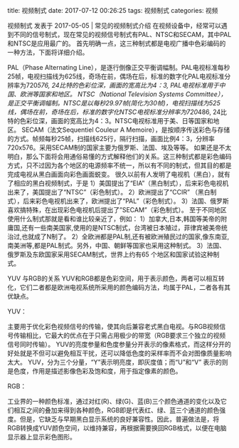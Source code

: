 title: 视频制式
date: 2017-07-12 00:26:25
tags: 视频制式
categories: 视频

视频制式
发表于 2017-05-05 |
常见的视频制式介绍
在视频设备中，经常可以遇到不同的信号制式，现在常见的视频信号制式有PAL、NTSC和SECAM，其中PAL和NTSC是应用最广的。
首先明确一点，这三种制式都是电视广播中色彩编码的一种方法，下面将详细介绍。

PAL（Phase Alternating Line），是逐行倒像正交平衡调幅制。PAL电视标准每秒25帧，电视扫描线为625线，奇场在前，偶场在后，标准的数字化PAL电视标准分辨率为720*576, 24比特的色彩位深，画面的宽高比为4：3, PAL电视标准用于中国、欧洲等国家和地区。
NTSC（National Television Systems Committee），是正交平衡调幅制。NTSC是以每秒29.97帧(简化为30帧)，电视扫描线为525线，偶场在前，奇场在后，标准的数字化NTSC电视标准分辨率为720*486, 24比特的色彩位深，画面的宽高比为4：3。NTSC电视标准用于美、日等国家和地区。
SECAM（法文Sequentiel Couleur A Memoire），是按顺序传送彩色与存储的方式。帧频每秒25帧，扫描线625行，隔行扫描，画面比例4：3，分辨率720x576。采用SECAM制的国家主要为俄罗斯、法国、埃及等等。
如果还是不太明白，那么下面将会用通俗易懂的方式解释他们的关系。这三种制式都是彩色编码方式，只不过因为各个地区的电源频率不统一，所以有不同的制式，但其目的都是完成电视从黑白画面向彩色画面蜕变。
很久以前有人发明了电视机（黑白），就有了相应的黑白视频制式，于是
1）美国提出了“EIA”（黑白制式），后来彩色电视机出来了，美国提出了“NTSC”（彩色制式）。
2）欧洲提出了“CCIR” （黑白制式），后来彩色电视机出来了，欧洲提出了“PAL”（彩色制式）。
3）法国、俄罗斯喜欢搞特殊，在出现彩色电视机后提出了”SECAM”（彩色制式）。
至于不同地区使用什么制式那就是看和谁比较亲近了，例如：
1）加拿大,日本,韩国等美帝的附庸国,还有一些南美国家,使用的是NTSC制式，台湾被日本殖过，菲律宾被美帝统治过,也就成了N制了。
2）全欧洲都是PAL制,还有被欧洲殖民过的国家,像东南亚,南美洲等,都是PAL制式。另外，中国、朝鲜等国家也采用这种制式。
3）法国、俄罗斯及东欧国家采用SECAM制式，世界上约有65 个地区和国家试验这种制式。

YUV 与RGB的关系
YUV和RGB都是色彩空间，用于表示颜色，两者可以相互转化，它们二者都是欧洲电视系统所采用的颜色编码方法，均属于PAL，二者各有其优缺点。

YUV：

主要用于优化彩色视频信号的传输，使其向后兼容老式黑白电视。与RGB视频信号传输相比，它最大的优点在于只需占用极少的带宽（RGB要求三个独立的视频信号同时传输）。
YUV的亮度参量和色度参量分开表示的像素格式，而这样分开的好处就是不但可以避免相互干扰，还可以降低色度的采样率而不会对图像质量影响太大。
YUV，分为三个分量，“Y”表示明亮度，即灰度值；而“U”和“V” 表示的则是色度，作用是描述影像色彩及饱和度，用于指定像素的颜色。

RGB：

工业界的一种颜色标准，通过对红(R)、绿(G)、蓝(B)三个颜色通道的变化以及它们相互之间的叠加来得到各种颜色，RGB即是代表红、绿、蓝三个通道的颜色强度。但是，它缺乏与早期黑白显示系统的良好兼容性。因此，普遍做法是，将RGB转换成YUV颜色空间，以维持兼容，再根据需要换回RGB格式，以便在电脑显示器上显示彩色图形。